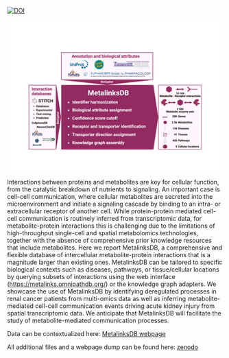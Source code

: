 [![DOI](https://zenodo.org/badge/DOI/10.5281/zenodo.10200150.svg)](https://doi.org/10.5281/zenodo.10200150)

![graphical abstract](Plots/Graphical%20abstract.png)

Interactions between proteins and metabolites are key for cellular function, from the catalytic breakdown of nutrients to signaling. An important case is cell-cell communication, where cellular metabolites are secreted into the microenvironment and initiate a signaling cascade by binding to an intra- or extracellular receptor of another cell. While protein-protein mediated cell-cell communication is routinely inferred from transcriptomic data, for metabolite-protein interactions this is challenging due to the limitations of high-throughput single-cell and spatial metabolomics technologies, together with the absence of comprehensive prior knowledge resources that include metabolites. Here we report MetalinksDB, a comprehensive and flexible database of intercellular metabolite-protein interactions that is a magnitude larger than existing ones. MetalinksDB can be tailored to specific biological contexts such as diseases, pathways, or tissue/cellular locations by querying subsets of interactions using the web interface (https://metalinks.omnipathdb.org/) or the knowledge graph adapters. We showcase the use of MetalinksDB by identifying deregulated processes in renal cancer patients from multi-omics data as well as inferring metabolite-mediated cell-cell communication events driving acute kidney injury from spatial transcriptomic data. We anticipate that MetalinksDB will facilitate the study of metabolite-mediated communication processes.


Data can be contextualized here: [MetalinksDB webpage](https://metalinks.omnipathdb.org/)

All additional files and a webpage dump can be found here: [zenodo](https://zenodo.org/records/10200150)
